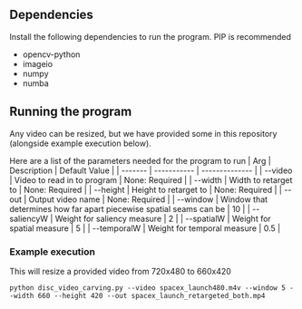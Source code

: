 ## Dependencies

Install the following dependencies to run the program. PIP is recommended

* opencv-python
* imageio
* numpy
* numba

## Running the program

Any video can be resized, but we have provided some in this repository (alongside example execution below).

Here are a list of the parameters needed for the program to run
| Arg     | Description | Default Value  |
| ------- | ----------- | -------------- |
| --video | Video to read in to program        | None: Required |
| --width | Width to retarget to        | None: Required |
| --height | Height to retarget to | None: Required |
| --out   | Output video name | None: Required |
| --window | Window that determines how far apart piecewise spatial seams can be | 10 |
| --saliencyW | Weight for saliency measure | 2 |
| --spatialW | Weight for spatial measure | 5 |
| --temporalW | Weight for temporal measure | 0.5 |

### Example execution
This will resize a provided video from 720x480 to 660x420
```
python disc_video_carving.py --video spacex_launch480.m4v --window 5 --width 660 --height 420 --out spacex_launch_retargeted_both.mp4
```
